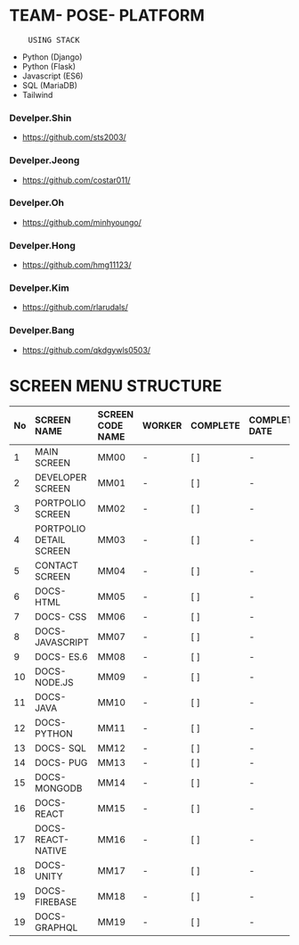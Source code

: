 # TEAM- POSE- PLATFORM

<pre>
    USING STACK
</pre>

- Python (Django)
- Python (Flask)
- Javascript (ES6)
- SQL (MariaDB)
- Tailwind

### Develper.Shin

- https://github.com/sts2003/

### Develper.Jeong

- https://github.com/costar011/

### Develper.Oh

- https://github.com/minhyoungo/

### Develper.Hong

- https://github.com/hmg11123/

### Develper.Kim

- https://github.com/rlarudals/

### Develper.Bang

- https://github.com/qkdgywls0503/

# SCREEN MENU STRUCTURE

| No  | SCREEN NAME             | SCREEN CODE NAME | WORKER | COMPLETE | COMPLETE DATE |
| :-- | :---------------------- | :--------------- | :----- | :------- | :------------ |
| 1   | MAIN SCREEN             | MM00             | -      | [ ]      | -             |
| 2   | DEVELOPER SCREEN        | MM01             | -      | [ ]      | -             |
| 3   | PORTPOLIO SCREEN        | MM02             | -      | [ ]      | -             |
| 4   | PORTPOLIO DETAIL SCREEN | MM03             | -      | [ ]      | -             |
| 5   | CONTACT SCREEN          | MM04             | -      | [ ]      | -             |
| 6   | DOCS- HTML              | MM05             | -      | [ ]      | -             |
| 7   | DOCS- CSS               | MM06             | -      | [ ]      | -             |
| 8   | DOCS- JAVASCRIPT        | MM07             | -      | [ ]      | -             |
| 9   | DOCS- ES.6              | MM08             | -      | [ ]      | -             |
| 10  | DOCS- NODE.JS           | MM09             | -      | [ ]      | -             |
| 11  | DOCS- JAVA              | MM10             | -      | [ ]      | -             |
| 12  | DOCS- PYTHON            | MM11             | -      | [ ]      | -             |
| 13  | DOCS- SQL               | MM12             | -      | [ ]      | -             |
| 14  | DOCS- PUG               | MM13             | -      | [ ]      | -             |
| 15  | DOCS- MONGODB           | MM14             | -      | [ ]      | -             |
| 16  | DOCS- REACT             | MM15             | -      | [ ]      | -             |
| 17  | DOCS- REACT-NATIVE      | MM16             | -      | [ ]      | -             |
| 18  | DOCS- UNITY             | MM17             | -      | [ ]      | -             |
| 19  | DOCS- FIREBASE          | MM18             | -      | [ ]      | -             |
| 19  | DOCS- GRAPHQL           | MM19             | -      | [ ]      | -             |
